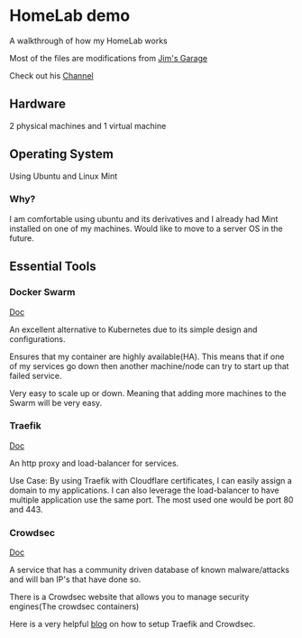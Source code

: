 # HomeLab demo
A walkthrough of how my HomeLab works

Most of the files are modifications from [Jim's Garage](https://github.com/JamesTurland/JimsGarage/blob/main/Docker-Swarm/swarm-3-nodes.sh) 

Check out his [Channel](https://www.youtube.com/@Jims-Garage)
## Hardware
2 physical machines and 1 virtual machine

## Operating System
Using Ubuntu and Linux Mint

### Why?
I am comfortable using ubuntu and its derivatives and I already had Mint installed on one of my machines. Would like to move to a server OS in the future.

## Essential Tools

### Docker Swarm
[Doc](https://docs.docker.com/engine/swarm/) 

An excellent alternative to Kubernetes due to its simple design and configurations.

Ensures that my container are highly available(HA). This means that if one of my services go down then another machine/node can try to start up that failed 
service.

Very easy to scale up or down. Meaning that adding more machines to the Swarm will be very easy.

### Traefik
[Doc](https://doc.traefik.io/traefik/)

An http proxy and load-balancer for services.

Use Case: By using Traefik with Cloudflare certificates, I can easily assign a domain to my applications. I can also leverage the load-balancer to have multiple application use the same port. The most used one would be port 80 and 443.

### Crowdsec
[Doc](https://docs.crowdsec.net/)

A service that has a community driven database of known malware/attacks and will ban IP's that have done so.

There is a Crowdsec website that allows you to manage security engines(The crowdsec containers)

Here is a very helpful [blog](https://blog.lrvt.de/configuring-crowdsec-with-traefik/#attack-simulation) on how to setup Traefik and Crowdsec.
